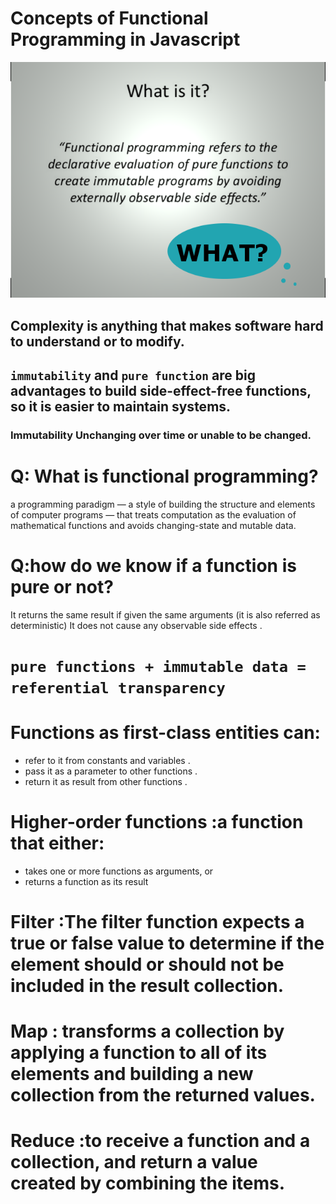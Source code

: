 # Concepts of Functional Programming in Javascript
![](read91.png)

## <b>Complexity</b> is anything that makes software hard to understand or to modify.

## `immutability` and `pure function` are big advantages to build side-effect-free functions, so it is easier to maintain systems.

### Immutability Unchanging over time or unable to be changed.

# Q: What is functional programming?
a programming paradigm — a style of building the structure and elements of computer programs — that treats computation as the evaluation of mathematical functions and avoids changing-state and mutable data.

# Q:how do we know if a function is pure or not?
It returns the same result if given the same arguments (it is also referred as deterministic) It does not cause any observable side effects .

# `pure functions + immutable data = referential transparency`

# Functions as first-class entities can:
- refer to it from constants and variables .
- pass it as a parameter to other functions .
- return it as result from other functions .


# Higher-order functions :a function that either:
- takes one or more functions as arguments, or
- returns a function as its result

# Filter :The filter function expects a true or false value to determine if the element should or should not be included in the result collection.

# Map : transforms a collection by applying a function to all of its elements and building a new collection from the returned values.

# Reduce :to receive a function and a collection, and return a value created by combining the items.